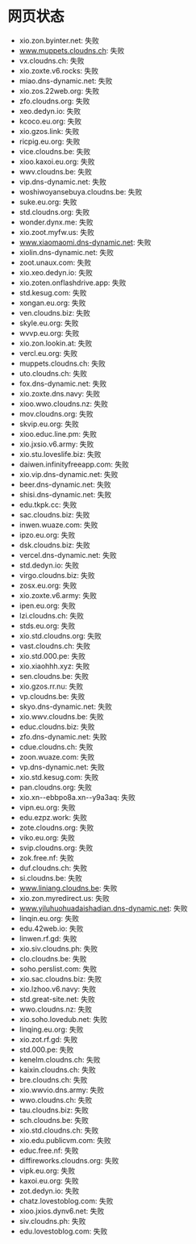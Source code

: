 # 网页状态
- xio.zon.byinter.net: 失败
- www.muppets.cloudns.ch: 失败
- vx.cloudns.ch: 失败
- xio.zoxte.v6.rocks: 失败
- miao.dns-dynamic.net: 失败
- xio.zos.22web.org: 失败
- zfo.cloudns.org: 失败
- xeo.dedyn.io: 失败
- kcoco.eu.org: 失败
- xio.gzos.link: 失败
- ricpig.eu.org: 失败
- vice.cloudns.be: 失败
- xioo.kaxoi.eu.org: 失败
- wwv.cloudns.be: 失败
- vip.dns-dynamic.net: 失败
- woshiwoyansebuya.cloudns.be: 失败
- suke.eu.org: 失败
- std.cloudns.org: 失败
- wonder.dynx.me: 失败
- xio.zoot.myfw.us: 失败
- www.xiaomaomi.dns-dynamic.net: 失败
- xiolin.dns-dynamic.net: 失败
- zoot.unaux.com: 失败
- xio.xeo.dedyn.io: 失败
- xio.zoten.onflashdrive.app: 失败
- std.kesug.com: 失败
- xongan.eu.org: 失败
- ven.cloudns.biz: 失败
- skyle.eu.org: 失败
- wvvp.eu.org: 失败
- xio.zon.lookin.at: 失败
- vercl.eu.org: 失败
- muppets.cloudns.ch: 失败
- uto.cloudns.ch: 失败
- fox.dns-dynamic.net: 失败
- xio.zoxte.dns.navy: 失败
- xioo.wwo.cloudns.nz: 失败
- mov.cloudns.org: 失败
- skvip.eu.org: 失败
- xioo.educ.line.pm: 失败
- xio.jxsio.v6.army: 失败
- xio.stu.loveslife.biz: 失败
- daiwen.infinityfreeapp.com: 失败
- xio.vip.dns-dynamic.net: 失败
- beer.dns-dynamic.net: 失败
- shisi.dns-dynamic.net: 失败
- edu.tkpk.cc: 失败
- sac.cloudns.biz: 失败
- inwen.wuaze.com: 失败
- ipzo.eu.org: 失败
- dsk.cloudns.biz: 失败
- vercel.dns-dynamic.net: 失败
- std.dedyn.io: 失败
- virgo.cloudns.biz: 失败
- zosx.eu.org: 失败
- xio.zoxte.v6.army: 失败
- ipen.eu.org: 失败
- lzi.cloudns.ch: 失败
- stds.eu.org: 失败
- xio.std.cloudns.org: 失败
- vast.cloudns.ch: 失败
- xio.std.000.pe: 失败
- xio.xiaohhh.xyz: 失败
- sen.cloudns.be: 失败
- xio.gzos.rr.nu: 失败
- vp.cloudns.be: 失败
- skyo.dns-dynamic.net: 失败
- xio.wwv.cloudns.be: 失败
- educ.cloudns.biz: 失败
- zfo.dns-dynamic.net: 失败
- cdue.cloudns.ch: 失败
- zoon.wuaze.com: 失败
- vp.dns-dynamic.net: 失败
- xio.std.kesug.com: 失败
- pan.cloudns.org: 失败
- xio.xn--ebbpo8a.xn--y9a3aq: 失败
- vipn.eu.org: 失败
- edu.ezpz.work: 失败
- zote.cloudns.org: 失败
- viko.eu.org: 失败
- svip.cloudns.org: 失败
- zok.free.nf: 失败
- duf.cloudns.ch: 失败
- si.cloudns.be: 失败
- www.liniang.cloudns.be: 失败
- xio.zon.myredirect.us: 失败
- www.yiluhuohuadaishadian.dns-dynamic.net: 失败
- linqin.eu.org: 失败
- edu.42web.io: 失败
- linwen.rf.gd: 失败
- xio.siv.cloudns.ph: 失败
- clo.cloudns.be: 失败
- soho.perslist.com: 失败
- xio.sac.cloudns.biz: 失败
- xio.lzhoo.v6.navy: 失败
- std.great-site.net: 失败
- wwo.cloudns.nz: 失败
- xio.soho.lovedub.net: 失败
- linqing.eu.org: 失败
- xio.zot.rf.gd: 失败
- std.000.pe: 失败
- kenelm.cloudns.ch: 失败
- kaixin.cloudns.ch: 失败
- bre.cloudns.ch: 失败
- xio.wwvio.dns.army: 失败
- wwo.cloudns.ch: 失败
- tau.cloudns.biz: 失败
- sch.cloudns.be: 失败
- xio.std.cloudns.ch: 失败
- xio.edu.publicvm.com: 失败
- educ.free.nf: 失败
- diffireworks.cloudns.org: 失败
- vipk.eu.org: 失败
- kaxoi.eu.org: 失败
- zot.dedyn.io: 失败
- chatz.lovestoblog.com: 失败
- xioo.jxios.dynv6.net: 失败
- siv.cloudns.ph: 失败
- edu.lovestoblog.com: 失败
